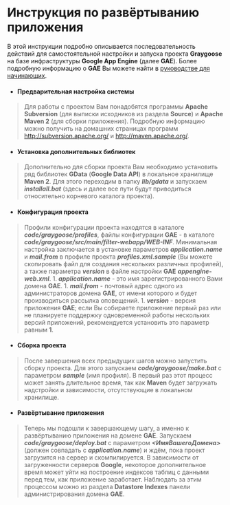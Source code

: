 # Инструкция по развёртыванию приложения #

В этой инструкции подробно описывается последовательность действий для самостоятельной настройки и запуска проекта **Graygoose** на базе инфраструктуры **Google App Engine** (далее **GAE**). Более подробную информацию о **GAE** Вы можете найти в [руководстве для начинающих](http://code.google.com/intl/ru/appengine/docs/whatisgoogleappengine.html).

  * #### Предварительная настройка системы ####
> Для работы с проектом Вам понадобятся программы **Apache Subversion** (для выписки исходников из раздела **Source**) и **Apache Maven 2** (для сборки приложения). Подробную информацию можно получить на домашних страницах программ http://subversion.apache.org/ и http://maven.apache.org/.
  * #### Установка дополнительных библиотек ####
> Дополнительно для сборки проекта Вам необходимо установить ряд библиотек **GData** (**Google Data API**) в локальное хранилище **Maven 2**. Для этого переходим в папку _**lib/gdata**_ и запускаем _**installall.bat**_ (здесь и далее все пути будут приводиться относительно корневого каталога проекта).
  * #### Конфигурация проекта ####
> Профили конфигурации проекта находятся в каталоге _**code/graygoose/profiles**_, файлы конфигурации **GAE** - в каталоге _**code/graygoose/src/main/filter-webapp/WEB-INF**_. Минимальная настройка заключается в установке параметров _**application.name**_ и _**mail.from**_ в профиле проекта _**profiles.xml.sample**_ (Вы можете скопировать файл для создания нескольких различных профилей), а также параметра _**version**_ в файле настройки **GAE** _**appengine-web.xml**_.
    1. _**application.name**_ - это имя зарегистрированного Вами домена **GAE**.
    1. _**mail.from**_ - почтовый адрес одного из администраторов домена **GAE**, от имени которого и будет производиться рассылка оповещений.
    1. _**version**_ - версия приложения **GAE**; если Вы собираете приложение первый раз или не планируете поддержку одновременной работы нескольких версий приложений, рекомендуется установить это параметр равным **1**.
  * #### Сборка проекта ####
> После завершения всех предыдущих шагов можно запустить сборку проекта. Для этого запускаем _**code/graygoose/make.bat**_ с параметром _**sample**_ (имя профиля). В первый раз этот процесс может занять длительное время, так как **Maven** будет загружать надстройки и зависимости, отсутствующие в локальном хранилище.
  * #### Развёртывание приложения ####
> Теперь мы подошли к завершающему шагу, а именно к развёртыванию приложения на домене **GAE**. Запускаем _**code/graygoose/deploy.bat**_ с параметром _**<ИмяВашегоДомена>**_ (должен совпадать с _**application.name**_) и ждём, пока проект загрузится на сервер и скомпилируется. В зависимости от загруженности серверов **Google**, некоторое дополнительное время может уйти на построение индексов таблиц с данными перед тем, как приложение заработает. Наблюдать за этим процессом можно из раздела **Datastore Indexes** панели администрирования домена **GAE**.